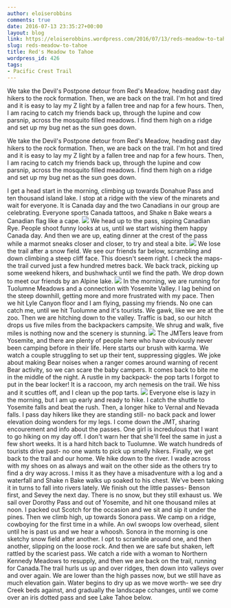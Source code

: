 ```yaml
---
author: eloiserobbins
comments: true
date: 2016-07-13 23:35:27+00:00
layout: blog
link: https://eloiserobbins.wordpress.com/2016/07/13/reds-meadow-to-tahoe/
slug: reds-meadow-to-tahoe
title: Red's Meadow to Tahoe
wordpress_id: 426
tags:
- Pacific Crest Trail
---
```


We take the Devil's Postpone detour from Red's Meadow, heading past day hikers to the rock formation. Then, we are back on the trail. I'm hot and tired and it is easy to lay my Z light by a fallen tree and nap for a few hours. Then, I am racing to catch my friends back up, through the lupine and cow parsnip, across the mosquito filled meadows. I find them high on a ridge and set up my bug net as the sun goes down.


We take the Devil's Postpone detour from Red's Meadow, heading past day hikers to the rock formation. Then, we are back on the trail. I'm hot and tired and it is easy to lay my Z light by a fallen tree and nap for a few hours. Then, I am racing to catch my friends back up, through the lupine and cow parsnip, across the mosquito filled meadows. I find them high on a ridge and set up my bug net as the sun goes down.

I get a head start in the morning, climbing up towards Donahue Pass and ten thousand island lake. I stop at a ridge with the view of the minarets and wait for everyone. It is Canada day and the two Canadians in our group are celebrating. Everyone sports Canada tattoos, and Shake n Bake wears a Canadian flag like a cape.
[![](http://eloiserobbins.files.wordpress.com/2016/07/wp-image-348453703jpg.jpg)](http://eloiserobbins.files.wordpress.com/2016/07/wp-image-348453703jpg.jpg)
We head up to the pass, sipping Canadian Rye. People shoot funny looks at us, until we start wishing them happy Canada day. And then we are up, eating dinner at the crest of the pass while a marmot sneaks closer and closer, to try and steal a bite. 
[![](http://eloiserobbins.files.wordpress.com/2016/07/wp-image-890282203jpg.jpg)](http://eloiserobbins.files.wordpress.com/2016/07/wp-image-890282203jpg.jpg)
We lose the trail after a snow field. We see our friends far below, scrambling and down climbing a steep cliff face. This doesn't seem right. I check the maps- the trail curved just a few hundred metres back. We back track, picking up some weekend hikers, and bushwhack until we find the path. We drop down to meet our friends by an Alpine lake.
[![](http://eloiserobbins.files.wordpress.com/2016/07/wp-image-627891848jpg.jpg)](http://eloiserobbins.files.wordpress.com/2016/07/wp-image-627891848jpg.jpg)
In the morning, we are running for Tuolumne Meadows and a connection with Yosemite Valley. I lag behind on the steep downhill, getting more and more frustrated with my pace. Then we hit Lyle Canyon floor and I am flying, passing my friends. No one can catch me, until we hit Tuolumne and it's tourists. We gawk, like we are at the zoo. Then we are hitching down to the valley. Traffic is bad, so our hitch drops us five miles from the backpackers campsite. We shrug and walk, five miles is nothing now and the scenery is stunning.
[![](http://eloiserobbins.files.wordpress.com/2016/07/wp-image-1735260104jpg.jpg)](http://eloiserobbins.files.wordpress.com/2016/07/wp-image-1735260104jpg.jpg)
The JMTers leave from Yosemite, and there are plenty of people here who have obviously never been camping before in their life. Here starts our brush with karma. We watch a couple struggling to set up their tent, suppressing giggles. We joke about making Bear noises when a ranger comes around warning of recent Bear activity, so we can scare the baby campers. It comes back to bite me in the middle of the night. A rustle in my backpack- the pop tarts I forgot to put in the bear locker! It is a raccoon, my arch nemesis on the trail. We hiss and it scuttles off, and I clean up the pop tarts.
[![](http://eloiserobbins.files.wordpress.com/2016/07/wp-image-1299919470jpg.jpg)](http://eloiserobbins.files.wordpress.com/2016/07/wp-image-1299919470jpg.jpg)
Everyone else is lazy in the morning, but I am up early and ready to hike. I catch the shuttle to Yosemite falls and beat the rush. Then, a longer hike to Vernal and Nevada falls. I pass day hikers like they are standing still- no back pack and lower elevation doing wonders for my legs. I come down the JMT, sharing encourement and info about the passes. One girl is incredulous that I want to go hiking on my day off. I don't warn her that she'll feel the same in just a few short weeks.
It is a hard hitch back to Tuolumne. We watch hundreds of tourists drive past- no one wants to pick up smelly hikers. Finally, we get back to the trail and our home.
We hike down to the river. I wade across with my shoes on as always and wait on the other side as the others try to find a dry way across. I miss it as they have a misadventure with a log and a waterfall and Shake n Bake walks up soaked to his chest. We've been taking it in turns to fall into rivers lately.
We finish out the little passes- Benson first, and Sevey the next day. There is no snow, but they still exhaust us. We sail over Dorothy Pass and out of Yosemite, and hit one thousand miles at noon. I packed out Scotch for the occasion and we sit and sip it under the pines. Then we climb high, up towards Sonora pass. We camp on a ridge, cowboying for the first time in a while. An owl swoops low overhead, silent until he is past us and we hear a whoosh.
Sonora in the morning is one sketchy snow field after another. I opt to scramble around one, and then another, slipping on the loose rock. And then we are safe but shaken, left rattled by the scariest pass. We catch a ride with a woman to Northern Kennedy Meadows to resupply, and then we are back on the trail, running for Canada.The trail hurls us up and over ridges, then down into valleys over and over again. We are lower than the high passes now, but we still have as much elevation gain. Water begins to dry up as we move worth- we see dry Creek beds against, and gradually the landscape cchanges, until we come over an iris dotted pass and see Lake Tahoe below.
